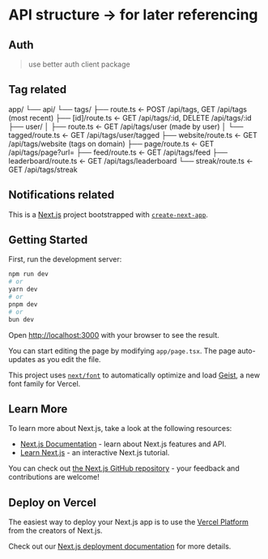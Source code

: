 # API structure -> for later referencing
## Auth
> use better auth client package

## Tag related
app/
└── api/
    └── tags/
        ├── route.ts                          ← POST /api/tags, GET /api/tags (most recent)
        ├── [id]/route.ts                     ← GET /api/tags/:id, DELETE /api/tags/:id
        ├── user/
        │   ├── route.ts                      ← GET /api/tags/user (made by user)
        │   └── tagged/route.ts               ← GET /api/tags/user/tagged
        ├── website/route.ts                  ← GET /api/tags/website (tags on domain)
        ├── page/route.ts                     ← GET /api/tags/page?url=
        ├── feed/route.ts                     ← GET /api/tags/feed
        ├── leaderboard/route.ts              ← GET /api/tags/leaderboard
        └── streak/route.ts                   ← GET /api/tags/streak

## Notifications related

This is a [Next.js](https://nextjs.org) project bootstrapped with [`create-next-app`](https://nextjs.org/docs/app/api-reference/cli/create-next-app).

## Getting Started

First, run the development server:

```bash
npm run dev
# or
yarn dev
# or
pnpm dev
# or
bun dev
```

Open [http://localhost:3000](http://localhost:3000) with your browser to see the result.

You can start editing the page by modifying `app/page.tsx`. The page auto-updates as you edit the file.

This project uses [`next/font`](https://nextjs.org/docs/app/building-your-application/optimizing/fonts) to automatically optimize and load [Geist](https://vercel.com/font), a new font family for Vercel.

## Learn More

To learn more about Next.js, take a look at the following resources:

- [Next.js Documentation](https://nextjs.org/docs) - learn about Next.js features and API.
- [Learn Next.js](https://nextjs.org/learn) - an interactive Next.js tutorial.

You can check out [the Next.js GitHub repository](https://github.com/vercel/next.js) - your feedback and contributions are welcome!

## Deploy on Vercel

The easiest way to deploy your Next.js app is to use the [Vercel Platform](https://vercel.com/new?utm_medium=default-template&filter=next.js&utm_source=create-next-app&utm_campaign=create-next-app-readme) from the creators of Next.js.

Check out our [Next.js deployment documentation](https://nextjs.org/docs/app/building-your-application/deploying) for more details.
